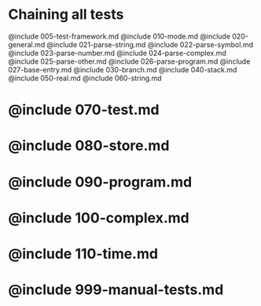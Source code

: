 # Chaining all tests

@include 005-test-framework.md
@include 010-mode.md
@include 020-general.md
@include 021-parse-string.md
@include 022-parse-symbol.md
@include 023-parse-number.md
@include 024-parse-complex.md
@include 025-parse-other.md
@include 026-parse-program.md
@include 027-base-entry.md
@include 030-branch.md
@include 040-stack.md
@include 050-real.md
@include 060-string.md
# @include 070-test.md
# @include 080-store.md
# @include 090-program.md
# @include 100-complex.md
# @include 110-time.md
# @include 999-manual-tests.md
